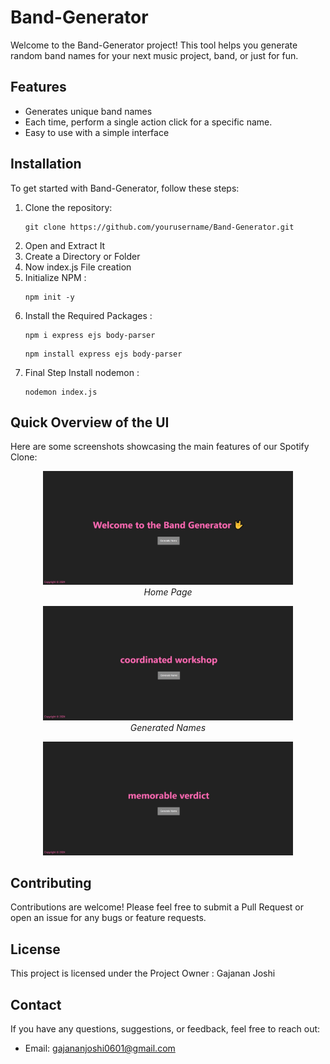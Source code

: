 <h1>Band-Generator</h1>

<p>Welcome to the Band-Generator project! This tool helps you generate random band names for your next music project, band, or just for fun.</p>

<h2 id="features">Features</h2>
<ul>
    <li>Generates unique band names</li>
    <li>Each time, perform a single action click for a specific name.</li>
    <li>Easy to use with a simple interface</li>
</ul>

<h2 id="installation">Installation</h2>
<p>To get started with Band-Generator, follow these steps:</p>
<ol>
    <li>Clone the repository:</li> 
    <pre><code>git clone https://github.com/yourusername/Band-Generator.git</code></pre>
    <li>Open and Extract It</li>
    <li>Create a Directory or Folder</li>
    <li>Now index.js File creation</li>
    <li>Initialize NPM : </li>
    <pre><code>npm init -y</code></pre>
    <li>Install the Required Packages : </li>
    <pre><code>npm i express ejs body-parser</code></pre>
    <pre><code>npm install express ejs body-parser</code></pre>
    <li>Final Step Install nodemon : </li>
    <pre><code>nodemon index.js</code></pre>
    
</ol>
<h2 id="overview">Quick Overview of the UI</h2>
<p>Here are some screenshots showcasing the main features of our Spotify Clone:</p>

<p align="center">
    <img src="/SS/ss-1.jpg" alt="Home Page" width="400">
    <br>
    <em>Home Page</em>
</p>

<p align="center">
    <img src="/SS/ss-2.jpg" alt="Generated Name" width="400">
    <br>
    <em>Generated Names</em>
</p>

<p align="center">
    <img src="/SS/ss-3.jpg" alt="Generated Name" width="400">
    <br>
</p>


<h2 id="contributing">Contributing</h2>
<p>Contributions are welcome! Please feel free to submit a Pull Request or open an issue for any bugs or feature requests.</p>

<h2 id="license">License</h2>
<p>This project is licensed under the Project Owner : Gajanan Joshi</p>

<h2 id="contact">Contact</h2>
<p>If you have any questions, suggestions, or feedback, feel free to reach out:</p>
<ul>
    <li>Email: <a href="mailto:gajananjoshi0601@gmail.com">gajananjoshi0601@gmail.com</a></li>


</body>
</html>
